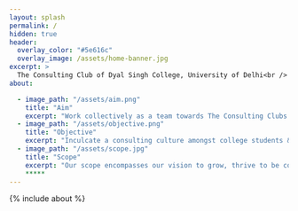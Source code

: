 ```yaml
---
layout: splash
permalink: /
hidden: true
header:
  overlay_color: "#5e616c"
  overlay_image: /assets/home-banner.jpg
excerpt: >
  The Consulting Club of Dyal Singh College, University of Delhi<br />
about:

  - image_path: "/assets/aim.png"
    title: "Aim"
    excerpt: "Work collectively as a team towards The Consulting Clubs’ prime objective of providing affordable and effective consulting services and facilitating mutual growth of clients and the team." 
  - image_path: "/assets/objective.png"
    title: "Objective"
    excerpt: "Inculcate a consulting culture amongst college students & consulting start ups, NPO’s, for-profits and business to help them function optimally."
  - image_path: "/assets/scope.jpg"
    title: "Scope"
    excerpt: "Our scope encompasses our vision to grow, thrive to be competitive and withstand a socially responsible worldview. "
    *****
---
```


{% include about %}
